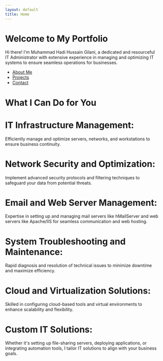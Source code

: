 ```yaml
---
layout: default
title: Home
---
```


# Welcome to My Portfolio
Hi there! I'm Muhammad Hadi Hussain Gilani, a dedicated and resourceful IT Administrator with extensive experience in managing and optimizing IT systems to ensure seamless operations for businesses.

- [About Me](about.md)
- [Projects](projects.md)
- [Contact](contact.md)

# What I Can Do for You
# IT Infrastructure Management:
Efficiently manage and optimize servers, networks, and workstations to ensure business continuity.

# Network Security and Optimization:
Implement advanced security protocols and filtering techniques to safeguard your data from potential threats.

# Email and Web Server Management:
Expertise in setting up and managing mail servers like hMailServer and web servers like Apache/IIS for seamless communication and web hosting.

# System Troubleshooting and Maintenance:
Rapid diagnosis and resolution of technical issues to minimize downtime and maximize efficiency.

# Cloud and Virtualization Solutions:
Skilled in configuring cloud-based tools and virtual environments to enhance scalability and flexibility.

# Custom IT Solutions:
Whether it's setting up file-sharing servers, deploying applications, or integrating automation tools, I tailor IT solutions to align with your business goals.
